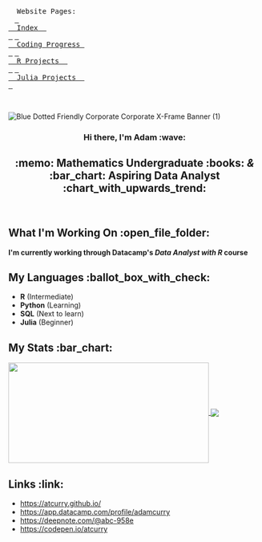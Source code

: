 <kbd> <br>   Website Pages:   <br> </kbd>
[<kbd> <br>  Index  <br> </kbd>](https://atcurry.github.io/page.html)
[<kbd> <br>  Coding Progress  <br> </kbd>](https://atcurry.github.io/courses.html)
[<kbd> <br>  R Projects  <br> </kbd>](https://atcurry.github.io/rprojects.html)
[<kbd> <br>  Julia Projects  <br> </kbd>](https://atcurry.github.io/juliaprojects.html)

<br>


![Blue Dotted Friendly Corporate Corporate X-Frame Banner (1)](https://user-images.githubusercontent.com/124198480/221080887-302f208c-e4c0-42ab-8a58-a316b0ab43c9.png)


<div align="center"> <h3> Hi there, I'm Adam :wave: </h3>  </div>

<div align="center"> <h2> :memo: Mathematics Undergraduate :books: <i>&</i>  :bar_chart: Aspiring Data Analyst :chart_with_upwards_trend: </h2>  </div> <br/>


<div align="left"> <h2> What I'm Working On  :open_file_folder: </h2>  </div>

**I'm currently working through Datacamp's _Data Analyst with R_ course**

<div align="left"> <h2> My Languages  :ballot_box_with_check: </h2>  </div>

- **R** (Intermediate)  
- **Python** (Learning)
- **SQL** (Next to learn)
- **Julia** (Beginner)

<div align="left"> <h2> My Stats :bar_chart: </h2>  </div>


<a href="https://github.com/anuraghazra/github-readme-stats">
  <img align="center" src="https://github-readme-stats.vercel.app/api?username=atcurry&show_icons=true&hide_border=true&&count_private=true&include_all_commits=true" 
       width="400" 
     height="200"/>
</a>
<a href="https://github.com/anuraghazra/github-readme-stats">
  <img align="center" src="https://github-readme-stats.vercel.app/api/top-langs/?username=atcurry&layout=compact" />
</a>



<div align="left"> <h2> Links :link: </h2>  </div>

- https://atcurry.github.io/
- https://app.datacamp.com/profile/adamcurry
- https://deepnote.com/@abc-958e
- https://codepen.io/atcurry
